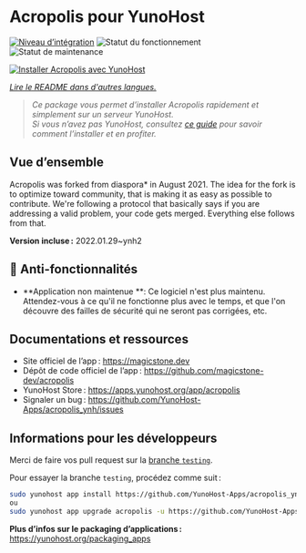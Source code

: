 <!--
Nota bene : ce README est automatiquement généré par <https://github.com/YunoHost/apps/tree/master/tools/readme_generator>
Il NE doit PAS être modifié à la main.
-->

# Acropolis pour YunoHost

[![Niveau d’intégration](https://dash.yunohost.org/integration/acropolis.svg)](https://dash.yunohost.org/appci/app/acropolis) ![Statut du fonctionnement](https://ci-apps.yunohost.org/ci/badges/acropolis.status.svg) ![Statut de maintenance](https://ci-apps.yunohost.org/ci/badges/acropolis.maintain.svg)

[![Installer Acropolis avec YunoHost](https://install-app.yunohost.org/install-with-yunohost.svg)](https://install-app.yunohost.org/?app=acropolis)

*[Lire le README dans d'autres langues.](./ALL_README.md)*

> *Ce package vous permet d’installer Acropolis rapidement et simplement sur un serveur YunoHost.*  
> *Si vous n’avez pas YunoHost, consultez [ce guide](https://yunohost.org/install) pour savoir comment l’installer et en profiter.*

## Vue d’ensemble

Acropolis was forked from diaspora* in August 2021. The idea for the fork is to optimize toward community, that is making it as easy as possible to contribute. We're following a protocol that basically says if you are addressing a valid problem, your code gets merged. Everything else follows from that.


**Version incluse :** 2022.01.29~ynh2
## :red_circle: Anti-fonctionnalités

- **Application non maintenue **: Ce logiciel n'est plus maintenu. Attendez-vous à ce qu'il ne fonctionne plus avec le temps, et que l'on découvre des failles de sécurité qui ne seront pas corrigées, etc.

## Documentations et ressources

- Site officiel de l’app : <https://magicstone.dev>
- Dépôt de code officiel de l’app : <https://github.com/magicstone-dev/acropolis>
- YunoHost Store : <https://apps.yunohost.org/app/acropolis>
- Signaler un bug : <https://github.com/YunoHost-Apps/acropolis_ynh/issues>

## Informations pour les développeurs

Merci de faire vos pull request sur la [branche `testing`](https://github.com/YunoHost-Apps/acropolis_ynh/tree/testing).

Pour essayer la branche `testing`, procédez comme suit :

```bash
sudo yunohost app install https://github.com/YunoHost-Apps/acropolis_ynh/tree/testing --debug
ou
sudo yunohost app upgrade acropolis -u https://github.com/YunoHost-Apps/acropolis_ynh/tree/testing --debug
```

**Plus d’infos sur le packaging d’applications :** <https://yunohost.org/packaging_apps>
